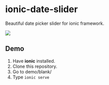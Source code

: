 # ionic-date-slider

Beautiful date picker slider for ionic framework.

<img src="https://github.com/Pranay92/hapi-next/blob/master/ionic.gif" />

## Demo

1. Have **ionic** installed.
2. Clone this repository.
3. Go to demo/blank/
4. Type `ionic serve`  
